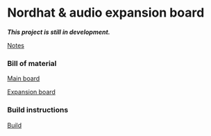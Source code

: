 # Nordhat & audio expansion board

***This project is still in development.***

[Notes](hardware/notes.md)

### Bill of material
[Main board](hardware/bom/BOM_mainboard_nordhat.csv)

[Expansion board](hardware/bom/BOM_expansion_board_nordhat.csv)

### Build instructions

[Build](hardware/build.md)
